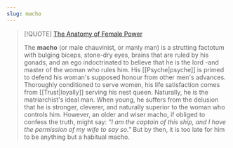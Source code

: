```yaml
---
slug: macho
---
```

> [!QUOTE] [The Anatomy of Female Power](https://therawness.com/AFP.pdf#page=124.22)
>
> The **macho** (or male chauvinist, or manly man) is a strutting factotum with bulging biceps, stone-dry eyes, brains that are ruled by his gonads, and an ego indoctrinated to believe that he is the lord -and master of the woman who rules him. His [[Psyche|psyche]] is primed to defend his woman's supposed honour from other men's advances. Thoroughly conditioned to serve women, his life satisfaction comes from [[Trust|loyally]] serving his nest queen. Naturally, he is the matriarchist's ideal man. When young, he suffers from the delusion that he is stronger, cleverer, and naturally superior to the woman who controls him. However, an older and wiser macho, if obliged to confess the truth, might say: *"I am the captain of this ship, and I have the permission of my wife to say so."* But by then, it is too late for him to be anything but a habitual macho.